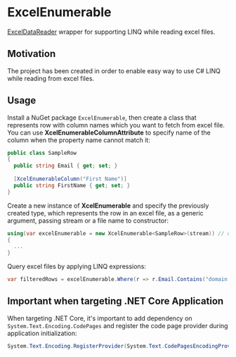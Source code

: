 # ExcelEnumerable
[ExcelDataReader](https://github.com/ExcelDataReader/ExcelDataReader) wrapper for supporting LINQ while reading excel files.

## Motivation
The project has been created in order to enable easy way to use C# LINQ while reading from excel files.

## Usage
Install a NuGet package `ExcelEnumerable`, then create a class that represents row with column names which you want to fetch from excel file. You can use **XcelEnumerableColumnAttribute** to specify name of the column when the property name cannot match it:
```c#
public class SampleRow
{
  public string Email { get; set; }
  
  [XcelEnumerableColumn("First Name")]
  public string FirstName { get; set; } 
}
```
Create a new instance of **XcelEnumerable** and specify the previously created type, which represents the row in an excel file, as a generic argument, passing stream or a file name to constructor:
```c#
using(var excelEnumerable = new XcelEnumerable<SampleRow>(stream)) // or new XcelEnumerable<SampleRow>(fileName))
{
  ...
}
```
Query excel files by applying LINQ expressions:
```c#
var filteredRows = excelEnumerable.Where(r => r.Email.Contains("domain.com")).ToList();
```
## Important when targeting .NET Core Application
When targeting .NET Core, it's important to add dependency on `System.Text.Encoding.CodePages` and register the code page provider during application initialization:
```c#
System.Text.Encoding.RegisterProvider(System.Text.CodePagesEncodingProvider.Instance);
```

